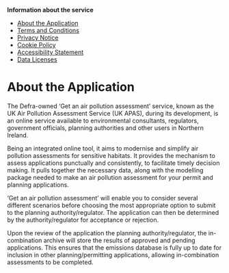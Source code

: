 **Information about the service**

- [About the Application](about-the-application.md)
- [Terms and Conditions](3-terms-and-conditions.md)
- [Privacy Notice](4-privacy-statement.md)
- [Cookie Policy](5-cookie-policy.md)
- [Accessibility Statement](6-accessibility-statement.md)
- [Data Licenses](data-license.md)

# About the Application

The Defra-owned ‘Get an air pollution assessment’ service, known as the UK Air Pollution Assessment Service (UK APAS), during its development, is an online service available to environmental consultants, regulators, government officials, planning authorities and other users in Northern Ireland.

Being an integrated online tool, it aims to modernise and simplify air pollution assessments for sensitive habitats. It provides the mechanism to assess applications punctually and consistently, to facilitate timely decision making. It pulls together the necessary data, along with the modelling package needed to make an air pollution assessment for your permit and planning applications.  

‘Get an air pollution assessment’ will enable you to consider several different scenarios before choosing the most appropriate option to submit to the planning authority/regulator. The application can then be determined by the authority/regulator for acceptance or rejection. 

Upon the review of the application the planning authority/regulator, the in-combination archive will store the results of approved and pending applications. This ensures that the emissions database is fully up to date for inclusion in other planning/permitting applications, allowing in-combination assessments to be completed. 

 
